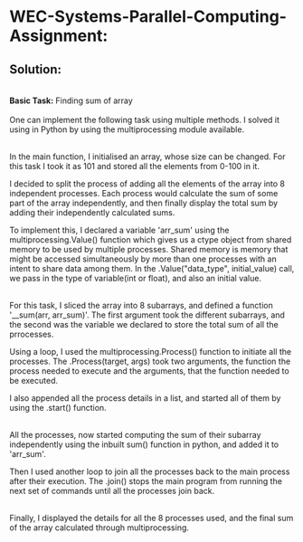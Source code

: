 <h1><b>WEC-Systems-Parallel-Computing-Assignment:</b></h1>
<h2><b>Solution:</b></h2>



</br><b>Basic Task:</b> Finding sum of array</br></br>
One can implement the following task using multiple methods. I solved it using in Python by using the multiprocessing module available.

</br>In the main function, I initialised an array, whose size can be changed. For this task I took it as 101 and stored all the elements from 0-100 in it.

I decided to split the process of adding all the elements of the array into 8 independent processes. Each process would calculate the sum of some part of the array independently, and then finally display the total sum by adding their independently calculated sums.

To implement this, I declared a variable 'arr_sum' using the multiprocessing.Value() function which gives us a ctype object from shared memory to be used by multiple processes. Shared memory is memory that might be accessed simultaneously by more than one processes with an intent to share data among them. In the .Value("data_type", initial_value) call, we pass in the type of variable(int or float), and also an initial value.

</br>For this task, I sliced the array into 8 subarrays, and defined a function '__sum(arr, arr_sum)'. The first argument took the different subarrays, and the second was the variable we declared to store the total sum of all the prrocesses.

Using a loop, I used the multiprocessing.Process() function to initiate all the processes. The .Process(target, args) took two arguments, the function the process needed to execute and the arguments, that the function needed to be executed.

I also appended all the process details in a list, and started all of them by using the .start() function.

</br>All the processes, now started computing the sum of their subarray independently using the inbuilt sum() function in python, and added it to 'arr_sum'.

Then I used another loop to join all the processes back to the main process after their execution. The .join() stops the main program from running the next set of commands until all the processes join back.

</br>Finally, I displayed the details for all the 8 processes used, and the final sum of the array calculated through multiprocessing.



